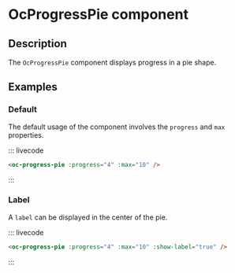 # OcProgressPie component

## Description

The `OcProgressPie` component displays progress in a pie shape.

## Examples

### Default

The default usage of the component involves the `progress` and `max` properties.

::: livecode
```html
<oc-progress-pie :progress="4" :max="10" />
```
:::

### Label

A `label` can be displayed in the center of the pie.

::: livecode
```html
<oc-progress-pie :progress="4" :max="10" :show-label="true" />
```
:::
